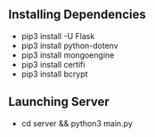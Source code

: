 ## Installing Dependencies
- pip3 install -U Flask
- pip3 install python-dotenv
- pip3 install mongoengine
- pip3 install certifi
- pip3 install bcrypt

## Launching Server
- cd server && python3 main.py